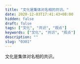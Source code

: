 ```yaml
---
title: "文化是集体对名相的共识。"
date: 2020-12-03T17:41:43+08:00
hidden: false
draft: false
tags: ["文化", "共识", "观点"]
keywords: ["文化", "共识", "观点"]
description: ""
slug: "0301"
---
```


文化是集体对名相的共识。